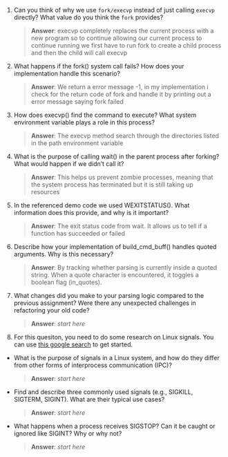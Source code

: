 1. Can you think of why we use `fork/execvp` instead of just calling `execvp` directly? What value do you think the `fork` provides?

   > **Answer**: execvp completely replaces the current process with a new program so to continue allowing our current process to continue running we first have to run fork to create a child process and then the child will call execvp

2. What happens if the fork() system call fails? How does your implementation handle this scenario?

   > **Answer**: We return a error message -1, in my implementation i check for the return code of fork and handle it by printing out a error message saying fork failed

3. How does execvp() find the command to execute? What system environment variable plays a role in this process?

   > **Answer**: The execvp method search through the directories listed in the path environment variable

4. What is the purpose of calling wait() in the parent process after forking? What would happen if we didn’t call it?

   > **Answer**: This helps us prevent zombie processes, meaning that the system process has terminated but it is still taking up resources

5. In the referenced demo code we used WEXITSTATUS(). What information does this provide, and why is it important?

   > **Answer**: The exit status code from wait. It allows us to tell if a function has succeeded or failed

6. Describe how your implementation of build_cmd_buff() handles quoted arguments. Why is this necessary?

   > **Answer**: By tracking whether parsing is currently inside a quoted string. When a quote character is encountered, it toggles a boolean flag (in_quotes).

7. What changes did you make to your parsing logic compared to the previous assignment? Were there any unexpected challenges in refactoring your old code?

   > **Answer**: _start here_

8. For this quesiton, you need to do some research on Linux signals. You can use [this google search](https://www.google.com/search?q=Linux+signals+overview+site%3Aman7.org+OR+site%3Alinux.die.net+OR+site%3Atldp.org&oq=Linux+signals+overview+site%3Aman7.org+OR+site%3Alinux.die.net+OR+site%3Atldp.org&gs_lcrp=EgZjaHJvbWUyBggAEEUYOdIBBzc2MGowajeoAgCwAgA&sourceid=chrome&ie=UTF-8) to get started.

- What is the purpose of signals in a Linux system, and how do they differ from other forms of interprocess communication (IPC)?

  > **Answer**: _start here_

- Find and describe three commonly used signals (e.g., SIGKILL, SIGTERM, SIGINT). What are their typical use cases?

  > **Answer**: _start here_

- What happens when a process receives SIGSTOP? Can it be caught or ignored like SIGINT? Why or why not?

  > **Answer**: _start here_
